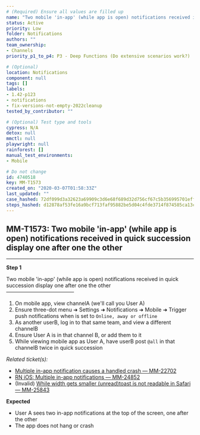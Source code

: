 ```yaml
---
# (Required) Ensure all values are filled up
name: "Two mobile 'in-app' (while app is open) notifications received in quick succession display one after one the other"
status: Active
priority: Low
folder: Notifications
authors: ""
team_ownership: 
- Channels
priority_p1_to_p4: P3 - Deep Functions (Do extensive scenarios work?)

# (Optional)
location: Notifications
component: null
tags: []
labels: 
- 1.42-p123
- notifications
- fix-versions-not-empty-2022cleanup
tested_by_contributor: ""

# (Optional) Test type and tools
cypress: N/A
detox: null
mmctl: null
playwright: null
rainforest: []
manual_test_environments: 
- Mobile

# Do not change
id: 4740518
key: MM-T1573
created_on: "2020-03-07T01:58:33Z"
last_updated: ""
case_hashed: 72df099d3a32623a69909c3d6e68f689d32d756cf67c5b356995701eff32456dc972f35d28cce802e36821866ae44a78
steps_hashed: d12878af53fe16a9bcf713faf95882be5d04c4fde3714f874585ca13cd5532eb5413fd53c5c274c92887b2e5b1ee80de
---
```


<!-- (Auto-generated) Based on frontmatter's "key" and "name" -->

## MM-T1573: Two mobile 'in-app' (while app is open) notifications received in quick succession display one after one the other

---

**Step 1**

Two mobile 'in-app' (while app is open) notifications received in quick succession display one after one the other\
––––––––––––––––––––––––––

1. On mobile app, view channelA (we'll call you User A)
2. Ensure three-dot menu ➜ Settings ➜ Notifications ➜ Mobile ➜ Trigger push notifications when is set to `Online, away or offline`
3. As another userB, log in to that same team, and view a different channelB
4. Ensure User A is in that channel B, or add them to it
5. While viewing mobile app as User A, have userB post `@all` in that channelB twice in quick succession

_Related ticket(s):_

- [Multiple in-app notification causes a handled crash — MM-22702](https://mattermost.atlassian.net/browse/MM-22702)
- [RN iOS: Multiple in-app notifications — MM-24852](https://mattermost.atlassian.net/browse/MM-24852)
- (Invalid) [While width gets smaller (unread)toast is not readable in Safari — MM-25843](https://mattermost.atlassian.net/browse/MM-25843)

**Expected**

- User A sees two in-app notifications at the top of the screen, one after the other
- The app does not hang or crash

